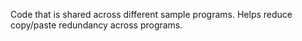 Code that is shared across different sample programs.
Helps reduce copy/paste redundancy across programs.

